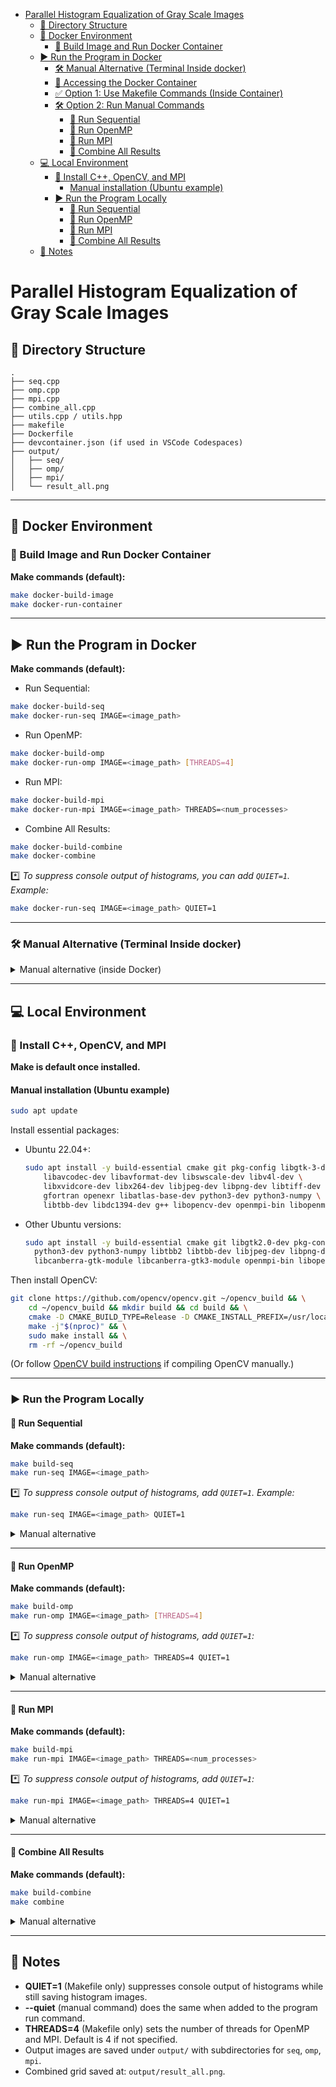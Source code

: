 <!-- @import "[TOC]" {cmd="toc" depthFrom=1 depthTo=6 orderedList=false} -->

<!-- code_chunk_output -->

- [Parallel Histogram Equalization of Gray Scale Images](#parallel-histogram-equalization-of-gray-scale-images)
  - [📂 Directory Structure](#-directory-structure)
  - [🐳 Docker Environment](#-docker-environment)
    - [🔨 Build Image and Run Docker Container](#-build-image-and-run-docker-container)
  - [▶️ Run the Program in Docker](#️-run-the-program-in-docker)
    - [🛠 Manual Alternative (Terminal Inside docker)](#-manual-alternative-terminal-inside-docker)
    - [🐳 Accessing the Docker Container](#-accessing-the-docker-container)
    - [✅ Option 1: Use Makefile Commands (Inside Container)](#-option-1-use-makefile-commands-inside-container)
    - [🛠 Option 2: Run Manual Commands](#-option-2-run-manual-commands)
      - [🔹 Run Sequential](#-run-sequential)
      - [🔹 Run OpenMP](#-run-openmp)
      - [🔹 Run MPI](#-run-mpi)
      - [🔹 Combine All Results](#-combine-all-results)
  - [💻 Local Environment](#-local-environment)
    - [🔧 Install C++, OpenCV, and MPI](#-install-c-opencv-and-mpi)
      - [Manual installation (Ubuntu example)](#manual-installation-ubuntu-example)
    - [▶️ Run the Program Locally](#️-run-the-program-locally)
      - [🔹 Run Sequential](#-run-sequential-1)
      - [🔹 Run OpenMP](#-run-openmp-1)
      - [🔹 Run MPI](#-run-mpi-1)
      - [🔹 Combine All Results](#-combine-all-results-1)
  - [🔑 Notes](#-notes)

<!-- /code_chunk_output -->


# Parallel Histogram Equalization of Gray Scale Images

## 📂 Directory Structure

```
.
├── seq.cpp
├── omp.cpp
├── mpi.cpp
├── combine_all.cpp
├── utils.cpp / utils.hpp
├── makefile
├── Dockerfile
├── devcontainer.json (if used in VSCode Codespaces)
├── output/
│   ├── seq/
│   ├── omp/
│   ├── mpi/
│   └── result_all.png
```

---

## 🐳 Docker Environment

### 🔨 Build Image and Run Docker Container

**Make commands (default):**

```bash
make docker-build-image
make docker-run-container
```

---

## ▶️ Run the Program in Docker

**Make commands (default):**

- Run Sequential:

```bash
make docker-build-seq
make docker-run-seq IMAGE=<image_path>
```

- Run OpenMP:

```bash
make docker-build-omp
make docker-run-omp IMAGE=<image_path> [THREADS=4]
```

- Run MPI:

```bash
make docker-build-mpi
make docker-run-mpi IMAGE=<image_path> THREADS=<num_processes>
```

- Combine All Results:

```bash
make docker-build-combine
make docker-combine
```

\*️⃣ _To suppress console output of histograms, you can add `QUIET=1`. Example:_

```bash
make docker-run-seq IMAGE=<image_path> QUIET=1
```

---

### 🛠 Manual Alternative (Terminal Inside docker)

<details>
<summary>Manual alternative (inside Docker)</summary>

### 🐳 Accessing the Docker Container

To **enter the container:**

```bash
docker exec -it cppcv bash
cd /workspace
```

---

### ✅ Option 1: Use Makefile Commands (Inside Container)

Inside the container, you can **run the same Makefile commands as in the local environment** (drop the `docker-` prefix).

Example:

```bash
make build-seq
make run-seq IMAGE=<image_path>
```

---

### 🛠 Option 2: Run Manual Commands

#### 🔹 Run Sequential

**Build:**

```bash
g++ -O3 -march=native seq.cpp utils.cpp -o seq.out -I/usr/local/include/opencv4 -L/usr/local/lib -lopencv_core -lopencv_imgcodecs -lopencv_highgui -lopencv_imgproc
```

**Run:**

```bash
LD_LIBRARY_PATH=/usr/local/lib ./seq.out <image_path>
```

\*️⃣ _For quiet mode, add `--quiet`:_

```bash
LD_LIBRARY_PATH=/usr/local/lib ./seq.out --quiet <image_path>
```

---

#### 🔹 Run OpenMP

**Build:**

```bash
g++ -O3 -march=native omp.cpp utils.cpp -o omp.out -fopenmp -I/usr/local/include/opencv4 -L/usr/local/lib -lopencv_core -lopencv_imgcodecs -lopencv_highgui -lopencv_imgproc
```

**Run:**

```bash
LD_LIBRARY_PATH=/usr/local/lib ./omp.out <image_path>
```

\*️⃣ _For quiet mode, add `--quiet`:_

```bash
LD_LIBRARY_PATH=/usr/local/lib ./omp.out --quiet <image_path>
```

---

#### 🔹 Run MPI

**Build:**

```bash
mpic++ -O3 -march=native mpi.cpp utils.cpp -o mpi.out -I/usr/local/include/opencv4 -L/usr/local/lib -lopencv_core -lopencv_imgcodecs -lopencv_highgui -lopencv_imgproc
```

**Run:**

```bash
LD_LIBRARY_PATH=/usr/local/lib mpirun --allow-run-as-root -np <num_processes> ./mpi.out <image_path>
```

\*️⃣ _For quiet mode, add `--quiet`:_

```bash
LD_LIBRARY_PATH=/usr/local/lib mpirun --allow-run-as-root -np <num_processes> ./mpi.out --quiet <image_path>
```

---

#### 🔹 Combine All Results

**Build:**

```bash
g++ -std=c++17 -O3 -march=native combine_all.cpp utils.cpp -o combine_all.out -I/usr/local/include/opencv4 -L/usr/local/lib -lopencv_core -lopencv_imgcodecs -lopencv_highgui -lopencv_imgproc
```

**Run:**

```bash
LD_LIBRARY_PATH=/usr/local/lib ./combine_all.out
```

</details>

---

## 💻 Local Environment

### 🔧 Install C++, OpenCV, and MPI

**Make is default once installed.**

#### Manual installation (Ubuntu example)

```bash
sudo apt update
```

Install essential packages:

- Ubuntu 22.04+:

  ```bash
  sudo apt install -y build-essential cmake git pkg-config libgtk-3-dev \
      libavcodec-dev libavformat-dev libswscale-dev libv4l-dev \
      libxvidcore-dev libx264-dev libjpeg-dev libpng-dev libtiff-dev \
      gfortran openexr libatlas-base-dev python3-dev python3-numpy \
      libtbb-dev libdc1394-dev g++ libopencv-dev openmpi-bin libopenmpi-dev
  ```

- Other Ubuntu versions:
  ```bash
  sudo apt install -y build-essential cmake git libgtk2.0-dev pkg-config libavcodec-dev libavformat-dev libswscale-dev \
    python3-dev python3-numpy libtbb2 libtbb-dev libjpeg-dev libpng-dev libtiff-dev libdc1394-22-dev \
    libcanberra-gtk-module libcanberra-gtk3-module openmpi-bin libopenmpi-dev
  ```

Then install OpenCV:

```bash
git clone https://github.com/opencv/opencv.git ~/opencv_build && \
    cd ~/opencv_build && mkdir build && cd build && \
    cmake -D CMAKE_BUILD_TYPE=Release -D CMAKE_INSTALL_PREFIX=/usr/local .. && \
    make -j"$(nproc)" && \
    sudo make install && \
    rm -rf ~/opencv_build
```

(Or follow [OpenCV build instructions](https://docs.opencv.org/) if compiling OpenCV manually.)

---

### ▶️ Run the Program Locally

#### 🔹 Run Sequential

**Make commands (default):**

```bash
make build-seq
make run-seq IMAGE=<image_path>
```

\*️⃣ _To suppress console output of histograms, add `QUIET=1`. Example:_

```bash
make run-seq IMAGE=<image_path> QUIET=1
```

<details>
<summary>Manual alternative</summary>

**Build:**

```bash
g++ -O3 -march=native seq.cpp utils.cpp -o seq.out -I/usr/include/opencv4 -L/usr/lib -lopencv_core -lopencv_imgcodecs -lopencv_highgui -lopencv_imgproc
```

**Run:**

```bash
./seq.out <image_path>
```

\*️⃣ _For quiet mode, add `--quiet`:_

```bash
./seq.out --quiet <image_path>
```

</details>

---

#### 🔹 Run OpenMP

**Make commands (default):**

```bash
make build-omp
make run-omp IMAGE=<image_path> [THREADS=4]
```

\*️⃣ _To suppress console output of histograms, add `QUIET=1`:_

```bash
make run-omp IMAGE=<image_path> THREADS=4 QUIET=1
```

<details>
<summary>Manual alternative</summary>

**Build:**

```bash
g++ -O3 -march=native omp.cpp utils.cpp -o omp.out -fopenmp -I/usr/include/opencv4 -L/usr/lib -lopencv_core -lopencv_imgcodecs -lopencv_highgui -lopencv_imgproc
```

**Run:**

```bash
./omp.out <image_path>
```

\*️⃣ _For quiet mode, add `--quiet`:_

```bash
./omp.out --quiet <image_path>
```

</details>

---

#### 🔹 Run MPI

**Make commands (default):**

```bash
make build-mpi
make run-mpi IMAGE=<image_path> THREADS=<num_processes>
```

\*️⃣ _To suppress console output of histograms, add `QUIET=1`:_

```bash
make run-mpi IMAGE=<image_path> THREADS=4 QUIET=1
```

<details>
<summary>Manual alternative</summary>

**Build:**

```bash
mpic++ mpi.cpp -o mpi.out -I/usr/include/opencv4 -L/usr/lib -lopencv_core -lopencv_imgcodecs -lopencv_highgui -lopencv_imgproc
```

**Run:**

```bash
mpirun -np <num_processes> ./mpi.out <image_path>
```

\*️⃣ _For quiet mode, add `--quiet`:_

```bash
mpirun -np <num_processes> ./mpi.out --quiet <image_path>
```

</details>

---

#### 🔹 Combine All Results

**Make commands (default):**

```bash
make build-combine
make combine
```

<details>
<summary>Manual alternative</summary>

**Build:**

```bash
g++ -std=c++17 -O3 -march=native combine_all.cpp utils.cpp -o combine_all.out -I/usr/local/include/opencv4 -L/usr/local/lib -lopencv_core -lopencv_imgcodecs -lopencv_highgui -lopencv_imgproc
```

**Run:**

```bash
./combine_all.out
```

</details>

---

## 🔑 Notes

- **QUIET=1** (Makefile only) suppresses console output of histograms while still saving histogram images.
- **--quiet** (manual command) does the same when added to the program run command.
- **THREADS=4** (Makefile only) sets the number of threads for OpenMP and MPI. Default is 4 if not specified.
- Output images are saved under `output/` with subdirectories for `seq`, `omp`, `mpi`.
- Combined grid saved at: `output/result_all.png`.
